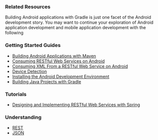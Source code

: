 ### Related Resources

Building Android applications with Gradle is just one facet of the Android development story. You may want to continue your exploration of Android application development and mobile application development with the following

### Getting Started Guides

* [Building Android Applications with Maven][gs-maven-android]
* [Consuming RESTful Web Services on Android][gs-consuming-rest-android]
* [Consuming XML From a RESTful Web Service on Android][gs-consuming-rest-xml-android]
* [Device Detection][gs-device-detection]
* [Installing the Android Development Environment][gs-android]
* [Building Java Projects with Gradle][gs-gradle]

[gs-maven-android]: /guides/gs/maven-android/
[gs-consuming-rest-android]: /guides/gs/consuming-rest-android/
[gs-consuming-rest-xml-android]: /guides/gs/consuming-rest-xml-android/
[gs-device-detection]: /guides/gs/device-detection/
[gs-android]: /guides/gs/android/
[gs-gradle]: /guides/gs/gradle/

### Tutorials

* [Designing and Implementing RESTful Web Services with Spring][tut-rest]

[tut-rest]: /guides/tutorials/rest

### Understanding

* [REST][u-rest]
* [JSON][u-json]

[u-rest]: /understanding/REST
[u-json]: /understanding/JSON
